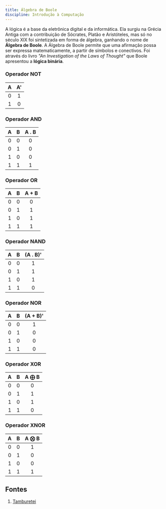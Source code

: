 ```yaml
---
title: Álgebra de Boole
discipline: Introdução à Computação
---
```


A lógica é a base da eletrônica digital e da informática. Ela surgiu na Grécia Antiga com a contribuição de Sócrates, Platão e Aristóteles, mas só no século XIX foi sintetizada em forma de álgebra, ganhando o nome de **Álgebra de Boole**. A Álgebra de Boole permite que uma afirmação possa ser expressa matematicamente, a partir de símbolos e conectivos. Foi através do livro *"An Investigation of the Laws of Thought"* que Boole apresentou a **lógica binária**.

### Operador NOT
**A** | **A'**  |
:---: | :---:|
0 | 1 |
1 | 0 |

### Operador AND
**A** | **B** | **A . B**  |
:---: | :---:| :---: |
0 | 0 | 0 |
0 | 1 | 0 |
1 | 0 | 0 |
1 | 1 | 1 |

### Operador OR
**A** | **B** | **A + B**  |
:---: | :---:| :---: |
0 | 0 | 0 |
0 | 1 | 1 |
1 | 0 | 1 |
1 | 1 | 1 |

### Operador NAND
**A** | **B** | **(A . B)'**  |
:---: | :---:| :---: |
0 | 0 | 1 |
0 | 1 | 1 |
1 | 0 | 1 |
1 | 1 | 0 |

### Operador NOR
**A** | **B** | **(A + B)'**  |
:---: | :---:| :---: |
0 | 0 | 1 |
0 | 1 | 0 |
1 | 0 | 0 |
1 | 1 | 0 |

### Operador XOR
**A** | **B** | **A ⨁ B**  |
:---: | :---:| :---: |
0 | 0 | 0 |
0 | 1 | 1 |
1 | 0 | 1 |
1 | 1 | 0 |

### Operador XNOR
**A** | **B** | **A ⨂ B**  |
:---: | :---:| :---: |
0 | 0 | 1 |
0 | 1 | 0 |
1 | 0 | 0 |
1 | 1 | 1 |

## Fontes 

1. <a href= "https://github.com/OpenDevUFCG/Tamburetei" target="_blank"> Tamburetei </a>

